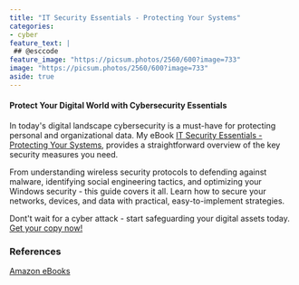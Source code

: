 ```yaml
---
title: "IT Security Essentials - Protecting Your Systems"
categories:
- cyber
feature_text: |
 ## @esccode
feature_image: "https://picsum.photos/2560/600?image=733"
image: "https://picsum.photos/2560/600?image=733"
aside: true
---
```


#### Protect Your Digital World with Cybersecurity Essentials

In today's digital landscape cybersecurity is a must-have for protecting personal and organizational data. My  eBook [IT Security Essentials - Protecting Your Systems](https://www.amazon.com/Security-Essentials-Protecting-Systems-Strategies-ebook/dp/B0DDT61WKG), provides a straightforward overview of the key security measures you need.

From understanding wireless security protocols to defending against malware, identifying social engineering tactics, and optimizing your Windows security - this guide covers it all. Learn how to secure your networks, devices, and data with practical, easy-to-implement strategies.

Dont't wait for a cyber attack - start safeguarding your digital assets today. [Get your copy now!](https://www.amazon.com/Security-Essentials-Protecting-Systems-Strategies-ebook/dp/B0DDT61WKG)

### References

[Amazon eBooks](https://www.amazon.com/author/esccode)
